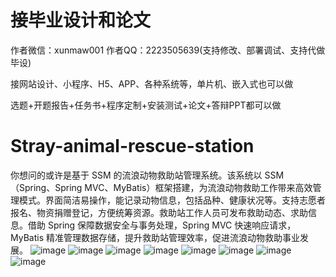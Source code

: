 # 接毕业设计和论文
作者微信：xunmaw001  作者QQ：2223505639(支持修改、部署调试、支持代做毕设)

接网站设计、小程序、H5、APP、各种系统等，单片机、嵌入式也可以做

选题+开题报告+任务书+程序定制+安装测试+论文+答辩PPT都可以做
# Stray-animal-rescue-station
你想问的或许是基于 SSM 的流浪动物救助站管理系统。该系统以 SSM（Spring、Spring MVC、MyBatis）框架搭建，为流浪动物救助工作带来高效管理模式。界面简洁易操作，能记录动物信息，包括品种、健康状况等。支持志愿者报名、物资捐赠登记，方便统筹资源。救助站工作人员可发布救助动态、求助信息。借助 Spring 保障数据安全与事务处理，Spring MVC 快速响应请求，MyBatis 精准管理数据存储，提升救助站管理效率，促进流浪动物救助事业发展。 
![image](https://github.com/user-attachments/assets/0328ffde-5666-4945-93ff-0a2cfbe98e82)
![image](https://github.com/user-attachments/assets/16f6360f-f1f8-4591-be9c-27f7208fcb34)
![image](https://github.com/user-attachments/assets/c6104d68-a8d1-4b23-9324-500b2cd5b32a)
![image](https://github.com/user-attachments/assets/76f253b7-38b8-496a-9628-6d8ccfdfce8f)
![image](https://github.com/user-attachments/assets/5adb6c5e-a676-47ce-957a-c1ce7be8210e)
![image](https://github.com/user-attachments/assets/b703e0be-b4c0-4413-a13e-ba85abcbc7a7)
![image](https://github.com/user-attachments/assets/62ec64db-9726-4be2-80eb-709c521d673c)
![image](https://github.com/user-attachments/assets/a1e86932-ceac-4ae9-a1f2-1f8cbfc1b36a)
